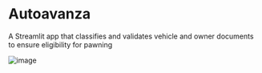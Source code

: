 # Autoavanza
A Streamlit app that classifies and validates vehicle and owner documents to ensure eligibility for pawning

![image](https://github.com/user-attachments/assets/fe1b2b95-cbdb-4cea-bc8d-aa180b12f394)
